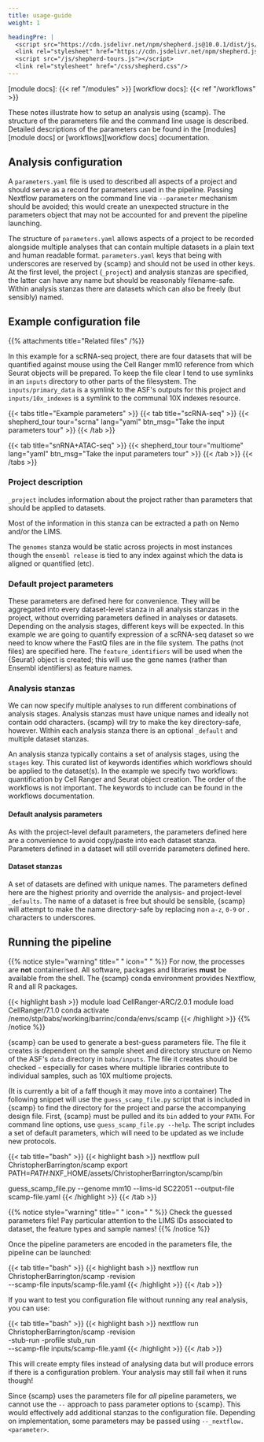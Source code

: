 ```yaml
---
title: usage-guide
weight: 1

headingPre: |
  <script src="https://cdn.jsdelivr.net/npm/shepherd.js@10.0.1/dist/js/shepherd.min.js"></script>
  <link rel="stylesheet" href="https://cdn.jsdelivr.net/npm/shepherd.js@10.0.1/dist/css/shepherd.css"/>
  <script src="/js/shepherd-tours.js"></script>
  <link rel="stylesheet" href="/css/shepherd.css"/>
---
```


[module docs]: {{< ref "/modules" >}}
[workflow docs]: {{< ref "/workflows" >}}

These notes illustrate how to setup an analysis using {scamp}. The structure of the parameters file and the command line usage is described. Detailed descriptions of the parameters can be found in the [modules][module docs] or [workflows][workflow docs] documentation.

<!--more-->

## Analysis configuration

A `parameters.yaml` file is used to described all aspects of a project and should serve as a record for parameters used in the pipeline. Passing Nextflow parameters on the command line via `--parameter` mechanism should be avoided; this would create an unexpected structure in the parameters object that may not be accounted for and prevent the pipeline launching.

The structure of `parameters.yaml` allows aspects of a project to be recorded alongside multiple analyses that can contain multiple datasets in a plain text and human readable format. `parameters.yaml` keys that being with underscores are reserved by {scamp} and should not be used in other keys. At the first level, the project (`_project`) and analysis stanzas are specified, the latter can have any name but should be reasonably filename-safe. Within analysis stanzas there are datasets which can also be freely (but sensibly) named.

## Example configuration file

{{% attachments title="Related files" /%}}

In this example for a scRNA-seq project, there are four datasets that will be quantified against mouse using the Cell Ranger mm10 reference from which Seurat objects will be prepared. To keep the file clear I tend to use symlinks in an `inputs` directory to other parts of the filesystem. The `inputs/primary_data` is a symlink to the ASF's outputs for this project and `inputs/10x_indexes` is a symlink to the communal 10X indexes resource.

{{< tabs title="Example parameters" >}}
{{< tab title="scRNA-seq" >}}
{{< shepherd_tour tour="scrna" lang="yaml" btn_msg="Take the input parameters tour" >}}
{{< /tab >}}

{{< tab title="snRNA+ATAC-seq" >}}
{{< shepherd_tour tour="multiome" lang="yaml" btn_msg="Take the input parameters tour" >}}
{{< /tab >}}
{{< /tabs >}}

### Project description

`_project` includes information about the project rather than parameters that should be applied to datasets.

Most of the information in this stanza can be extracted a path on Nemo and/or the LIMS.

The `genomes` stanza would be static across projects in most instances though the `ensembl release` is tied to any index against which the data is aligned or quantified (etc).

### Default project parameters

These parameters are defined here for convenience. They will be aggregated into every dataset-level stanza in all analysis stanzas in the project, without overriding parameters defined in analyses or datasets. Depending on the analysis stages, different keys will be expected. In this example we are going to quantify expression of a scRNA-seq dataset so we need to know where the FastQ files are in the file system. The paths (not files) are specified here. The `feature_identifiers` will be used when the {Seurat} object is created; this will use the gene names (rather than Ensembl identifiers) as feature names.

### Analysis stanzas

We can now specify multiple analyses to run different combinations of analysis stages. Analysis stanzas must have unique names and ideally not contain odd characters. {scamp} will _try_ to make the key directory-safe, however. Within each analysis stanza there is an optional `_default` and multiple dataset stanzas.

An analysis stanza typically contains a set of analysis stages, using the `stages` key. This curated list of keywords identifies which workflows should be applied to the dataset(s). In the example we specify two workflows: quantification by Cell Ranger and Seurat object creation. The order of the workflows is not important. The keywords to include can be found in the workflows documentation.

#### Default analysis parameters

As with the project-level default parameters, the parameters defined here are a convenience to avoid copy/paste into each dataset stanza. Parameters defined in a dataset will still override parameters defined here.

#### Dataset stanzas

A set of datasets are defined with unique names. The parameters defined here are the highest priority and override the analysis- and project-level `_defaults`. The name of a dataset is free but should be sensible, {scamp} will attempt to make the name directory-safe by replacing non `a-z`, `0-9` or `.` characters to underscores.

## Running the pipeline

{{% notice style="warning" title=" " icon=" " %}}
For now, the processes are __not__ containerised. All software, packages and libraries __must__ be available from the shell. The {scamp} conda environment provides Nextflow, R and all R packages.

{{< highlight bash >}}
module load CellRanger-ARC/2.0.1
module load CellRanger/7.1.0
conda activate /nemo/stp/babs/working/barrinc/conda/envs/scamp
{{< /highlight >}}
{{% /notice %}}

{scamp} can be used to generate a best-guess parameters file. The file it creates is dependent on the sample sheet and directory structure on Nemo of the ASF's `data` directory in `babs/inputs`. The file it creates should be checked - especially for cases where multiple libraries contribute to individual samples, such as 10X multiome projects.

(It is currently a bit of a faff though it may move into a container) The following snippet will use the `guess_scamp_file.py` script that is included in {scamp} to find the directory for the project and parse the accompanying design file. First, {scamp} must be pulled and its `bin` added to your `PATH`. For command line options, use `guess_scamp_file.py --help`. The script includes a set of default parameters, which will need to be updated as we include new protocols.

{{< tab title="bash" >}}
{{< highlight bash >}}
nextflow pull ChristopherBarrington/scamp
export PATH=$PATH:$NXF_HOME/assets/ChristopherBarrington/scamp/bin

guess_scamp_file.py --genome mm10 --lims-id SC22051 --output-file scamp-file.yaml
{{< /highlight >}}
{{< /tab >}}

{{% notice style="warning" title=" " icon=" " %}}
Check the guessed parameters file! Pay particular attention to the LIMS IDs associated to dataset, the feature types and sample names!
{{% /notice %}}

Once the pipeline parameters are encoded in the parameters file, the pipeline can be launched:

{{< tab title="bash" >}}
{{< highlight bash >}}
nextflow run ChristopherBarrington/scamp -revision <release> \
  --scamp-file inputs/scamp-file.yaml
{{< /highlight >}}
{{< /tab >}}

If you want to test you configuration file without running any real analysis, you can use:

{{< tab title="bash" >}}
{{< highlight bash >}}
nextflow run ChristopherBarrington/scamp -revision <release> \
  -stub-run -profile stub_run \
  --scamp-file inputs/scamp-file.yaml
{{< /highlight >}}
{{< /tab >}}

This will create empty files instead of analysing data but will produce errors if there is a configuration problem. Your analysis may still fail when it runs though!

Since {scamp} uses the parameters file for _all_ pipeline parameters, we cannot use the `--` approach to pass parameter options to {scamp}. This would effectively add additional stanzas to the configuration file. Depending on implementation, some parameters may be passed using `--_nextflow.<parameter>`.
